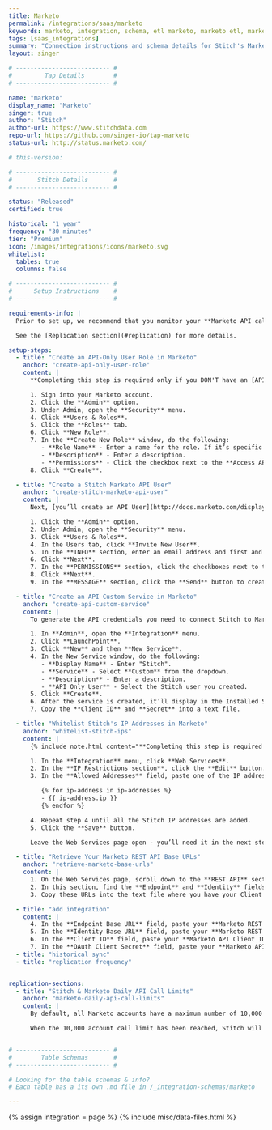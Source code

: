 ```yaml
---
title: Marketo
permalink: /integrations/saas/marketo
keywords: marketo, integration, schema, etl marketo, marketo etl, marketo schema
tags: [saas_integrations]
summary: "Connection instructions and schema details for Stitch's Marketo integration."
layout: singer

# -------------------------- #
#         Tap Details        #
# -------------------------- #

name: "marketo"
display_name: "Marketo"
singer: true
author: "Stitch"
author-url: https://www.stitchdata.com
repo-url: https://github.com/singer-io/tap-marketo
status-url: http://status.marketo.com/

# this-version:

# -------------------------- #
#       Stitch Details       #
# -------------------------- #

status: "Released"
certified: true

historical: "1 year"
frequency: "30 minutes"
tier: "Premium"
icon: /images/integrations/icons/marketo.svg
whitelist:
  tables: true
  columns: false

# -------------------------- #
#      Setup Instructions    #
# -------------------------- #

requirements-info: |
  Prior to set up, we recommend that you monitor your **Marketo API call usage** if other applications are also connected to your Marketo account. While Stitch is designed to use only a portion of your allotted API calls, replication may be impacted if numerous applications are using the API.

  See the [Replication section](#replication) for more details.

setup-steps:
  - title: "Create an API-Only User Role in Marketo"
    anchor: "create-api-only-user-role"
    content: |
      **Completing this step is required only if you DON'T have an [API-Only](http://docs.marketo.com/display/public/DOCS/Create+an+API+Only+User+Role){:target="new"} user role in your Marketo account.** Skip to the next section if your account has this role.

      1. Sign into your Marketo account.
      2. Click the **Admin** option.
      3. Under Admin, open the **Security** menu.
      4. Click **Users & Roles**.
      5. Click the **Roles** tab.
      6. Click **New Role**.
      7. In the **Create New Role** window, do the following:
         - **Role Name** - Enter a name for the role. If it’s specific to Stitch, make the name specific - something like "Stitch API Role."
         - **Description** - Enter a description.
         - **Permissions** - Click the checkbox next to the **Access API** option.
      8. Click **Create**.

  - title: "Create a Stitch Marketo API User"
    anchor: "create-stitch-marketo-api-user"
    content: |
      Next, [you’ll create an API User](http://docs.marketo.com/display/public/DOCS/Create+an+API+Only+User) for Stitch. Creating a Stitch-specific user will ensure that Stitch is easily distinguishable in any logs or audits.

      1. Click the **Admin** option.
      2. Under Admin, open the **Security** menu.
      3. Click **Users & Roles**.
      4. In the Users tab, click **Invite New User**.
      5. In the **INFO** section, enter an email address and first and last name.
      6. Click **Next**.
      7. In the **PERMISSIONS** section, click the checkboxes next to the **API User Role** you created and the **API Only option**.
      8. Click **Next**.
      9. In the **MESSAGE** section, click the **Send** button to create the user.

  - title: "Create an API Custom Service in Marketo"
    anchor: "create-api-custom-service"
    content: |
      To generate the API credentials you need to connect Stitch to Marketo, you need to [create an API Custom Service](http://docs.marketo.com/display/public/DOCS/Create+a+Custom+Service+for+Use+with+ReST+API) and associate it with the Stitch API user.

      1. In **Admin**, open the **Integration** menu.
      2. Click **LaunchPoint**.
      3. Click **New** and then **New Service**.
      4. In the New Service window, do the following:
         - **Display Name** - Enter "Stitch".
         - **Service** - Select **Custom** from the dropdown.
         - **Description** - Enter a description.
         - **API Only User** - Select the Stitch user you created.
      5. Click **Create**.
      6. After the service is created, it’ll display in the Installed Services grid. Click the **View Details** link to display your API credentials.
      7. Copy the **Client ID** and **Secret** into a text file.

  - title: "Whitelist Stitch's IP Addresses in Marketo"
    anchor: "whitelist-stitch-ips"
    content: |
      {% include note.html content="**Completing this step is required only if you have IP Restriction enabled in Marketo.** You can check if this setting is enabled by clicking **Admin > Web Services** and looking in the **IP Restrictions** section. If this setting isn't enabled, skip ahead to the next step." %}

      1. In the **Integration** menu, click **Web Services**.
      2. In the **IP Restrictions section**, click the **Edit** button.
      3. In the **Allowed Addresses** field, paste one of the IP addresses listed below and then click **Add**.

         {% for ip-address in ip-addresses %}
         - {{ ip-address.ip }}
         {% endfor %}

      4. Repeat step 4 until all the Stitch IP addresses are added.
      5. Click the **Save** button.

      Leave the Web Services page open - you’ll need it in the next step.

  - title: "Retrieve Your Marketo REST API Base URLs"
    anchor: "retrieve-marketo-base-urls"
    content: |
      1. On the Web Services page, scroll down to the **REST API** section.
      2. In this section, find the **Endpoint** and **Identity** fields.
      3. Copy these URLs into the text file where you have your Client ID and Client Secret.

  - title: "add integration"
    content: |
      4. In the **Endpoint Base URL** field, paste your **Marketo REST API Endpoint URL**.
      5. In the **Identity Base URL** field, paste your **Marketo REST API Identity URL**.
      6. In the **Client ID** field, paste your **Marketo API Client ID**.
      7. In the **OAuth Client Secret** field, paste your **Marketo API Client Secret**.
  - title: "historical sync"
  - title: "replication frequency"


replication-sections:
  - title: "Stitch & Marketo Daily API Call Limits"
    anchor: "marketo-daily-api-call-limits"
    content: |
      By default, all Marketo accounts have a maximum number of 10,000 daily account calls. Stitch's Marketo integration is designed to use up to 8,000 of these calls per day to allow other applications API access to your Marketo account.

      When the 10,000 account call limit has been reached, Stitch will be unable to replicate any Marketo data until more API quota is available. If you find that the 10,000 call limit isn't enough, **contact Marketo support** to inquire about raising the limit.


# -------------------------- #
#        Table Schemas       #
# -------------------------- #

# Looking for the table schemas & info?
# Each table has a its own .md file in /_integration-schemas/marketo

---
```

{% assign integration = page %}
{% include misc/data-files.html %}
